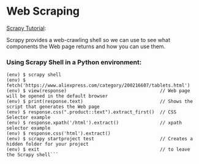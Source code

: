 # Web Scraping

[Scrapy Tutorial](https://www.datacamp.com/community/tutorials/making-web-crawlers-scrapy-python):

Scrapy provides a web-crawling shell so we can use to see what components the Web page returns and how you can use them.

### Using Scrapy Shell in a Python environment:
```
(env) $ scrapy shell
(env) $ fetch('https://www.aliexpress.com/category/200216607/tablets.html')
(env) $ view(response)                                  // Web page will be opened in the default browser
(env) $ print(response.text)                            // Shows the script that generates the Web page
(env) $ response.css(".product::text").extract_first()  // CSS Selector example
(env) $ response.xpath('/html').extract()               // xpath selector example
(env) $ response.css('html').extract()
(env) $ scrapy startproject test                        // Creates a hidden folder for your project
(env) $ exit                                            // to leave the Scrapy shell```
